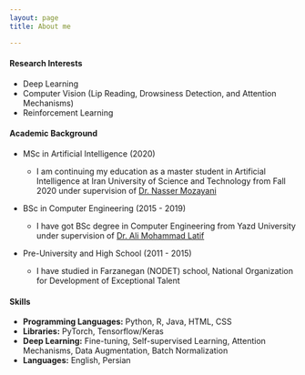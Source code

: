 ```yaml
---
layout: page
title: About me

---
```


#### Research Interests
* Deep Learning
* Computer Vision (Lip Reading, Drowsiness Detection, and Attention Mechanisms)
* Reinforcement Learning

#### Academic Background

* MSc in Artificial Intelligence (2020)
  - I am continuing my education as a master student in Artificial Intelligence at Iran University of Science and Technology from Fall 2020 under supervision of [Dr. Nasser Mozayani](http://webpages.iust.ac.ir/mozayani/#edu)
  
* BSc in Computer Engineering (2015 - 2019) 
  - I have got BSc degree in Computer Engineering from Yazd University under supervision of [Dr. Ali Mohammad Latif](https://pws.yazd.ac.ir/latiff/)
  
* Pre-University and High School (2011 - 2015)
  - I have studied in Farzanegan (NODET) school, National Organization for Development of Exceptional Talent

#### Skills

* **Programming Languages:** Python, R, Java, HTML, CSS
* **Libraries:** PyTorch, Tensorflow/Keras
* **Deep Learning:** Fine-tuning, Self-supervised Learning, Attention Mechanisms, Data Augmentation, Batch Normalization
* **Languages:** English, Persian

  

<!-- #### Resume
* you can download my [CV](https://kiarashk76.github.io/docs/CV.pdf) here -->


<!-- #### Recreational Activities
* Walking around in the Gym, Playing some piano, Falling in the ice skating arena, barely understanding some stuff about relativity theory, loosing on [chess.com](chess.com)(chess id:kiarash007) -->
